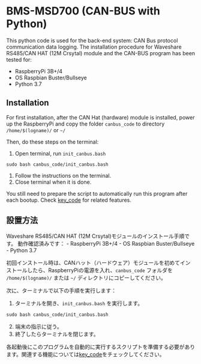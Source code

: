 # BMS-MSD700 (CAN-BUS with Python)

This python code is used for the back-end system: CAN Bus protocol communication data logging.
The installation procedure for Waveshare RS485/CAN HAT (12M Crsytal) module and the CAN-BUS program has been tested for:
* RaspberryPi 3B+/4
* OS Raspbian Buster/Bullseye
* Python 3.7

## Installation
For first installation, after the CAN Hat (hardware) module is installed, power up the RaspberryPi and
copy the folder `canbus_code` to directory `/home/$(logname)/` or `~/`

Then, do these steps on the terminal:

1. Open terminal, run `init_canbus.bash`
```
sudo bash canbus_code/init_canbus.bash
```
1. Follow the instructions on the terminal.
2. Close terminal when it is done.

You still need to prepare the script to automatically run this program after each bootup. Check [key_code](https://github.com/itbdelaboprogramming/IoT-Gateway) for related features.

## 設置方法
Waveshare RS485/CAN HAT (12M Crsytal)モジュールのインストール手順です。
動作確認済みです：
    - RaspberryPi 3B+/4
    - OS Raspbian Buster/Bullseye
    - Python 3.7

初回インストール時は、CANハット（ハードウェア）モジュールを初めてインストールしたら、RaspberryPiの電源を入れ、`canbus_code` フォルダを `/home/$(logname)/` または `~/` ディレクトリにコピーしてください。

次に、ターミナルで以下の手順を実行します：

1. ターミナルを開き、`init_canbus.bash` を実行します。
```
sudo bash canbus_code/init_canbus.bash
```
2. 端末の指示に従う。
3. 終了したらターミナルを閉じます。

各起動後にこのプログラムを自動的に実行するスクリプトを準備する必要があります。関連する機能については[key_code](https://github.com/itbdelaboprogramming/IoT-Gateway)をチェックしてください。